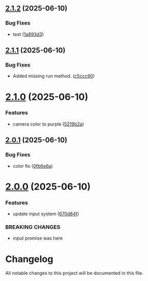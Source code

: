## [2.1.2](https://github.com/promiseudomah/com.metaversemagna.tpromise/compare/v2.1.1...v2.1.2) (2025-06-10)


### Bug Fixes

* test ([1a893d3](https://github.com/promiseudomah/com.metaversemagna.tpromise/commit/1a893d3a84f3c843a2c408c508be498779392cc4))

## [2.1.1](https://github.com/promiseudomah/com.metaversemagna.tpromise/compare/v2.1.0...v2.1.1) (2025-06-10)


### Bug Fixes

* Added missing run method. ([c5ccc90](https://github.com/promiseudomah/com.metaversemagna.tpromise/commit/c5ccc9073c3b41a325e1d8e5c88a62062f8766c3))

# [2.1.0](https://github.com/promiseudomah/com.metaversemagna.tpromise/compare/v2.0.1...v2.1.0) (2025-06-10)


### Features

* camera color to purple ([5219b2a](https://github.com/promiseudomah/com.metaversemagna.tpromise/commit/5219b2addb41ce8db985a8cc0710ba437a842cb3))

## [2.0.1](https://github.com/promiseudomah/com.metaversemagna.tpromise/compare/v2.0.0...v2.0.1) (2025-06-10)


### Bug Fixes

* color fix ([0fb6e6a](https://github.com/promiseudomah/com.metaversemagna.tpromise/commit/0fb6e6a3886f233592ecd1f3551c5b3bb77b9352))

# [2.0.0](https://github.com/promiseudomah/com.metaversemagna.tpromise/compare/v1.2.2...v2.0.0) (2025-06-10)


### Features

* update input system ([670d84f](https://github.com/promiseudomah/com.metaversemagna.tpromise/commit/670d84fa84f130de4e78cb3c0fc1fe6a32bc1cef))


### BREAKING CHANGES

* input promise was here

# Changelog

All notable changes to this project will be documented in this file.
